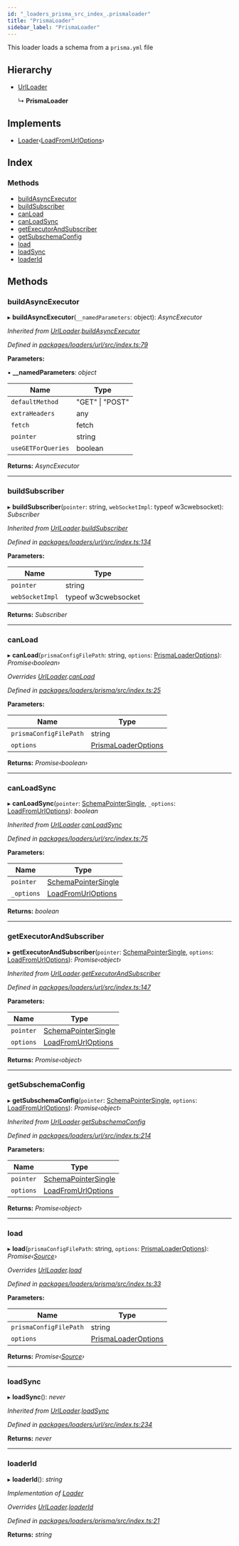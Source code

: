 ```yaml
---
id: "_loaders_prisma_src_index_.prismaloader"
title: "PrismaLoader"
sidebar_label: "PrismaLoader"
---
```


This loader loads a schema from a `prisma.yml` file

## Hierarchy

* [UrlLoader](_loaders_url_src_index_.urlloader)

  ↳ **PrismaLoader**

## Implements

* [Loader](/docs/api/interfaces/_utils_src_index_.loader)‹[LoadFromUrlOptions](/docs/api/interfaces/_loaders_url_src_index_.loadfromurloptions)›

## Index

### Methods

* [buildAsyncExecutor](_loaders_prisma_src_index_.prismaloader.md#buildasyncexecutor)
* [buildSubscriber](_loaders_prisma_src_index_.prismaloader.md#buildsubscriber)
* [canLoad](_loaders_prisma_src_index_.prismaloader.md#canload)
* [canLoadSync](_loaders_prisma_src_index_.prismaloader.md#canloadsync)
* [getExecutorAndSubscriber](_loaders_prisma_src_index_.prismaloader.md#getexecutorandsubscriber)
* [getSubschemaConfig](_loaders_prisma_src_index_.prismaloader.md#getsubschemaconfig)
* [load](_loaders_prisma_src_index_.prismaloader.md#load)
* [loadSync](_loaders_prisma_src_index_.prismaloader.md#loadsync)
* [loaderId](_loaders_prisma_src_index_.prismaloader.md#loaderid)

## Methods

###  buildAsyncExecutor

▸ **buildAsyncExecutor**(`__namedParameters`: object): *AsyncExecutor*

*Inherited from [UrlLoader](_loaders_url_src_index_.urlloader).[buildAsyncExecutor](_loaders_url_src_index_.urlloader.md#buildasyncexecutor)*

*Defined in [packages/loaders/url/src/index.ts:79](https://github.com/ardatan/graphql-tools/blob/master/packages/loaders/url/src/index.ts#L79)*

**Parameters:**

▪ **__namedParameters**: *object*

Name | Type |
------ | ------ |
`defaultMethod` | "GET" &#124; "POST" |
`extraHeaders` | any |
`fetch` | fetch |
`pointer` | string |
`useGETForQueries` | boolean |

**Returns:** *AsyncExecutor*

___

###  buildSubscriber

▸ **buildSubscriber**(`pointer`: string, `webSocketImpl`: typeof w3cwebsocket): *Subscriber*

*Inherited from [UrlLoader](_loaders_url_src_index_.urlloader).[buildSubscriber](_loaders_url_src_index_.urlloader.md#buildsubscriber)*

*Defined in [packages/loaders/url/src/index.ts:134](https://github.com/ardatan/graphql-tools/blob/master/packages/loaders/url/src/index.ts#L134)*

**Parameters:**

Name | Type |
------ | ------ |
`pointer` | string |
`webSocketImpl` | typeof w3cwebsocket |

**Returns:** *Subscriber*

___

###  canLoad

▸ **canLoad**(`prismaConfigFilePath`: string, `options`: [PrismaLoaderOptions](/docs/api/interfaces/_loaders_prisma_src_index_.prismaloaderoptions)): *Promise‹boolean›*

*Overrides [UrlLoader](_loaders_url_src_index_.urlloader).[canLoad](_loaders_url_src_index_.urlloader.md#canload)*

*Defined in [packages/loaders/prisma/src/index.ts:25](https://github.com/ardatan/graphql-tools/blob/master/packages/loaders/prisma/src/index.ts#L25)*

**Parameters:**

Name | Type |
------ | ------ |
`prismaConfigFilePath` | string |
`options` | [PrismaLoaderOptions](/docs/api/interfaces/_loaders_prisma_src_index_.prismaloaderoptions) |

**Returns:** *Promise‹boolean›*

___

###  canLoadSync

▸ **canLoadSync**(`pointer`: [SchemaPointerSingle](../modules/_utils_src_index_.md#schemapointersingle), `_options`: [LoadFromUrlOptions](/docs/api/interfaces/_loaders_url_src_index_.loadfromurloptions)): *boolean*

*Inherited from [UrlLoader](_loaders_url_src_index_.urlloader).[canLoadSync](_loaders_url_src_index_.urlloader.md#canloadsync)*

*Defined in [packages/loaders/url/src/index.ts:75](https://github.com/ardatan/graphql-tools/blob/master/packages/loaders/url/src/index.ts#L75)*

**Parameters:**

Name | Type |
------ | ------ |
`pointer` | [SchemaPointerSingle](../modules/_utils_src_index_.md#schemapointersingle) |
`_options` | [LoadFromUrlOptions](/docs/api/interfaces/_loaders_url_src_index_.loadfromurloptions) |

**Returns:** *boolean*

___

###  getExecutorAndSubscriber

▸ **getExecutorAndSubscriber**(`pointer`: [SchemaPointerSingle](../modules/_utils_src_index_.md#schemapointersingle), `options`: [LoadFromUrlOptions](/docs/api/interfaces/_loaders_url_src_index_.loadfromurloptions)): *Promise‹object›*

*Inherited from [UrlLoader](_loaders_url_src_index_.urlloader).[getExecutorAndSubscriber](_loaders_url_src_index_.urlloader.md#getexecutorandsubscriber)*

*Defined in [packages/loaders/url/src/index.ts:147](https://github.com/ardatan/graphql-tools/blob/master/packages/loaders/url/src/index.ts#L147)*

**Parameters:**

Name | Type |
------ | ------ |
`pointer` | [SchemaPointerSingle](../modules/_utils_src_index_.md#schemapointersingle) |
`options` | [LoadFromUrlOptions](/docs/api/interfaces/_loaders_url_src_index_.loadfromurloptions) |

**Returns:** *Promise‹object›*

___

###  getSubschemaConfig

▸ **getSubschemaConfig**(`pointer`: [SchemaPointerSingle](../modules/_utils_src_index_.md#schemapointersingle), `options`: [LoadFromUrlOptions](/docs/api/interfaces/_loaders_url_src_index_.loadfromurloptions)): *Promise‹object›*

*Inherited from [UrlLoader](_loaders_url_src_index_.urlloader).[getSubschemaConfig](_loaders_url_src_index_.urlloader.md#getsubschemaconfig)*

*Defined in [packages/loaders/url/src/index.ts:214](https://github.com/ardatan/graphql-tools/blob/master/packages/loaders/url/src/index.ts#L214)*

**Parameters:**

Name | Type |
------ | ------ |
`pointer` | [SchemaPointerSingle](../modules/_utils_src_index_.md#schemapointersingle) |
`options` | [LoadFromUrlOptions](/docs/api/interfaces/_loaders_url_src_index_.loadfromurloptions) |

**Returns:** *Promise‹object›*

___

###  load

▸ **load**(`prismaConfigFilePath`: string, `options`: [PrismaLoaderOptions](/docs/api/interfaces/_loaders_prisma_src_index_.prismaloaderoptions)): *Promise‹[Source](/docs/api/interfaces/_utils_src_index_.source)›*

*Overrides [UrlLoader](_loaders_url_src_index_.urlloader).[load](_loaders_url_src_index_.urlloader.md#load)*

*Defined in [packages/loaders/prisma/src/index.ts:33](https://github.com/ardatan/graphql-tools/blob/master/packages/loaders/prisma/src/index.ts#L33)*

**Parameters:**

Name | Type |
------ | ------ |
`prismaConfigFilePath` | string |
`options` | [PrismaLoaderOptions](/docs/api/interfaces/_loaders_prisma_src_index_.prismaloaderoptions) |

**Returns:** *Promise‹[Source](/docs/api/interfaces/_utils_src_index_.source)›*

___

###  loadSync

▸ **loadSync**(): *never*

*Inherited from [UrlLoader](_loaders_url_src_index_.urlloader).[loadSync](_loaders_url_src_index_.urlloader.md#loadsync)*

*Defined in [packages/loaders/url/src/index.ts:234](https://github.com/ardatan/graphql-tools/blob/master/packages/loaders/url/src/index.ts#L234)*

**Returns:** *never*

___

###  loaderId

▸ **loaderId**(): *string*

*Implementation of [Loader](/docs/api/interfaces/_utils_src_index_.loader)*

*Overrides [UrlLoader](_loaders_url_src_index_.urlloader).[loaderId](_loaders_url_src_index_.urlloader.md#loaderid)*

*Defined in [packages/loaders/prisma/src/index.ts:21](https://github.com/ardatan/graphql-tools/blob/master/packages/loaders/prisma/src/index.ts#L21)*

**Returns:** *string*

